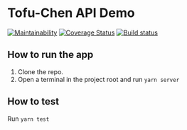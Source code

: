 # Tofu-Chen API Demo

[![Maintainability](https://api.codeclimate.com/v1/badges/f249b64d81b39b99c48c/maintainability)](https://codeclimate.com/github/Monster0313/Tofu-Chen-API/maintainability) [![Coverage Status](https://coveralls.io/repos/github/Monster0313/Tofu-Chen-API/badge.svg?branch=master)](https://coveralls.io/github/Monster0313/Tofu-Chen-API?branch=master) [![Build status](https://ci.appveyor.com/api/projects/status/ra0i1d44ups913ed?svg=true)](https://ci.appveyor.com/project/Monster0313/tofu-chen-api)

## How to run the app

1. Clone the repo.
2. Open a terminal in the project root and run `yarn server`

## How to test

Run `yarn test`